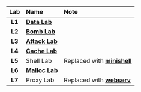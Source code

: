 |  Lab   | Name                               | Note                                                                                      |
| :----: | :--------------------------------- | :---------------------------------------------------------------------------------------- |
| **L1** | [**Data Lab**](./01-data-lab/)     |                                                                                           |
| **L2** | [**Bomb Lab**](./02-bomb-lab/)     |                                                                                           |
| **L3** | [**Attack Lab**](./03-attack-lab/) |                                                                                           |
| **L4** | [**Cache Lab**](./04-cache-lab/)   |                                                                                           |
| **L5** | Shell Lab                          | Replaced with [**minishell**](https://github.com/jjongs2/42cursus/tree/main/08_minishell) |
| **L6** | [**Malloc Lab**](./06-malloc-lab/) |                                                                                           |
| **L7** | Proxy Lab                          | Replaced with [**webserv**](https://github.com/SOONG-E/Webserv)                           |
